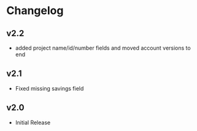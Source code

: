 # Changelog

## v2.2

- added project name/id/number fields and moved account versions to end

## v2.1

- Fixed missing savings field

## v2.0

- Initial Release
